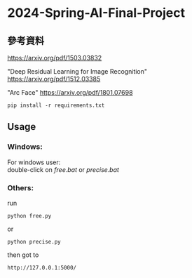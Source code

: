 # 2024-Spring-AI-Final-Project
## 參考資料
https://arxiv.org/pdf/1503.03832

"Deep Residual Learning for Image Recognition" https://arxiv.org/pdf/1512.03385

"Arc Face" https://arxiv.org/pdf/1801.07698

```
pip install -r requirements.txt
```
## Usage
### Windows:
For windows user:  
double-click on _free.bat_ or _precise.bat_
### Others:
run  
```
python free.py
```
or  
```
python precise.py
```
then got to  
```
http://127.0.0.1:5000/
```
